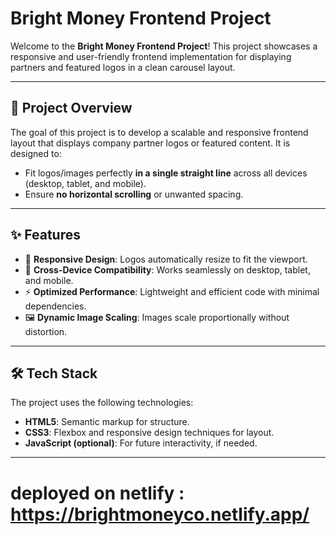 # Bright Money Frontend Project

Welcome to the **Bright Money Frontend Project**! This project showcases a responsive and user-friendly frontend implementation for displaying partners and featured logos in a clean carousel layout.

---

## 🚀 **Project Overview**

The goal of this project is to develop a scalable and responsive frontend layout that displays company partner logos or featured content. It is designed to:

- Fit logos/images perfectly **in a single straight line** across all devices (desktop, tablet, and mobile).
- Ensure **no horizontal scrolling** or unwanted spacing.


---

## ✨ **Features**

- 🎨 **Responsive Design**: Logos automatically resize to fit the viewport.
- 📱 **Cross-Device Compatibility**: Works seamlessly on desktop, tablet, and mobile.
- ⚡ **Optimized Performance**: Lightweight and efficient code with minimal dependencies.
- 🖼️ **Dynamic Image Scaling**: Images scale proportionally without distortion.


---

## 🛠️ **Tech Stack**

The project uses the following technologies:

- **HTML5**: Semantic markup for structure.
- **CSS3**: Flexbox and responsive design techniques for layout.
- **JavaScript (optional)**: For future interactivity, if needed.

---

# deployed on netlify : https://brightmoneyco.netlify.app/




